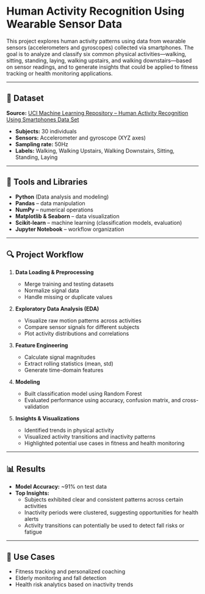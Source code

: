 # Human Activity Recognition Using Wearable Sensor Data

This project explores human activity patterns using data from wearable sensors (accelerometers and gyroscopes) collected via smartphones. The goal is to analyze and classify six common physical activities—walking, sitting, standing, laying, walking upstairs, and walking downstairs—based on sensor readings, and to generate insights that could be applied to fitness tracking or health monitoring applications.

---

## 📁 Dataset

**Source:** [UCI Machine Learning Repository – Human Activity Recognition Using Smartphones Data Set](https://archive.ics.uci.edu/ml/datasets/human+activity+recognition+using+smartphones)

- **Subjects:** 30 individuals
- **Sensors:** Accelerometer and gyroscope (XYZ axes)
- **Sampling rate:** 50Hz
- **Labels:** Walking, Walking Upstairs, Walking Downstairs, Sitting, Standing, Laying

---

## 🧰 Tools and Libraries

- **Python** (Data analysis and modeling)
- **Pandas** – data manipulation
- **NumPy** – numerical operations
- **Matplotlib & Seaborn** – data visualization
- **Scikit-learn** – machine learning (classification models, evaluation)
- **Jupyter Notebook** – workflow organization

---

## 🔍 Project Workflow

1. **Data Loading & Preprocessing**
   - Merge training and testing datasets
   - Normalize signal data
   - Handle missing or duplicate values

2. **Exploratory Data Analysis (EDA)**
   - Visualize raw motion patterns across activities
   - Compare sensor signals for different subjects
   - Plot activity distributions and correlations

3. **Feature Engineering**
   - Calculate signal magnitudes
   - Extract rolling statistics (mean, std)
   - Generate time-domain features

4. **Modeling**
   - Built classification model using Random Forest
   - Evaluated performance using accuracy, confusion matrix, and cross-validation

5. **Insights & Visualizations**
   - Identified trends in physical activity
   - Visualized activity transitions and inactivity patterns
   - Highlighted potential use cases in fitness and health monitoring

---

## 📊 Results

- **Model Accuracy:** ~91% on test data
- **Top Insights:**
  - Subjects exhibited clear and consistent patterns across certain activities
  - Inactivity periods were clustered, suggesting opportunities for health alerts
  - Activity transitions can potentially be used to detect fall risks or fatigue

---

## 📌 Use Cases

- Fitness tracking and personalized coaching
- Elderly monitoring and fall detection
- Health risk analytics based on inactivity trends
